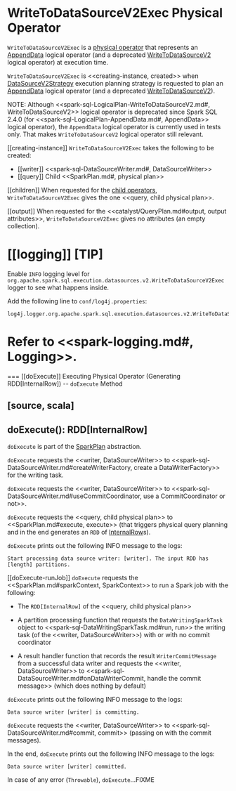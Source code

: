 # WriteToDataSourceV2Exec Physical Operator

`WriteToDataSourceV2Exec` is a [physical operator](SparkPlan.md) that represents an [AppendData](../logical-operators/AppendData.md) logical operator (and a deprecated [WriteToDataSourceV2](../logical-operators/WriteToDataSourceV2.md) logical operator) at execution time.

`WriteToDataSourceV2Exec` is <<creating-instance, created>> when [DataSourceV2Strategy](../execution-planning-strategies/DataSourceV2Strategy.md) execution planning strategy is requested to plan an [AppendData](../execution-planning-strategies/DataSourceV2Strategy.md#apply-AppendData) logical operator (and a deprecated [WriteToDataSourceV2](../execution-planning-strategies/DataSourceV2Strategy.md#apply-WriteToDataSourceV2)).

NOTE: Although <<spark-sql-LogicalPlan-WriteToDataSourceV2.md#, WriteToDataSourceV2>> logical operator is deprecated since Spark SQL 2.4.0 (for <<spark-sql-LogicalPlan-AppendData.md#, AppendData>> logical operator), the `AppendData` logical operator is currently used in tests only. That makes `WriteToDataSourceV2` logical operator still relevant.

[[creating-instance]]
`WriteToDataSourceV2Exec` takes the following to be created:

* [[writer]] <<spark-sql-DataSourceWriter.md#, DataSourceWriter>>
* [[query]] Child <<SparkPlan.md#, physical plan>>

[[children]]
When requested for the [child operators](../catalyst/TreeNode.md#children), `WriteToDataSourceV2Exec` gives the one <<query, child physical plan>>.

[[output]]
When requested for the <<catalyst/QueryPlan.md#output, output attributes>>, `WriteToDataSourceV2Exec` gives no attributes (an empty collection).

[[logging]]
[TIP]
====
Enable `INFO` logging level for `org.apache.spark.sql.execution.datasources.v2.WriteToDataSourceV2Exec` logger to see what happens inside.

Add the following line to `conf/log4j.properties`:

```
log4j.logger.org.apache.spark.sql.execution.datasources.v2.WriteToDataSourceV2Exec=INFO
```

Refer to <<spark-logging.md#, Logging>>.
====

=== [[doExecute]] Executing Physical Operator (Generating RDD[InternalRow]) -- `doExecute` Method

[source, scala]
----
doExecute(): RDD[InternalRow]
----

`doExecute` is part of the [SparkPlan](SparkPlan.md#doExecute) abstraction.

`doExecute` requests the <<writer, DataSourceWriter>> to <<spark-sql-DataSourceWriter.md#createWriterFactory, create a DataWriterFactory>> for the writing task.

`doExecute` requests the <<writer, DataSourceWriter>> to <<spark-sql-DataSourceWriter.md#useCommitCoordinator, use a CommitCoordinator or not>>.

`doExecute` requests the <<query, child physical plan>> to <<SparkPlan.md#execute, execute>> (that triggers physical query planning and in the end generates an `RDD` of [InternalRow](../InternalRow.md)s).

`doExecute` prints out the following INFO message to the logs:

```text
Start processing data source writer: [writer]. The input RDD has [length] partitions.
```

[[doExecute-runJob]]
`doExecute` requests the <<SparkPlan.md#sparkContext, SparkContext>> to run a Spark job with the following:

* The `RDD[InternalRow]` of the <<query, child physical plan>>

* A partition processing function that requests the `DataWritingSparkTask` object to <<spark-sql-DataWritingSparkTask.md#run, run>> the writing task (of the <<writer, DataSourceWriter>>) with or with no commit coordinator

* A result handler function that records the result `WriterCommitMessage` from a successful data writer and requests the <<writer, DataSourceWriter>> to <<spark-sql-DataSourceWriter.md#onDataWriterCommit, handle the commit message>> (which does nothing by default)

`doExecute` prints out the following INFO message to the logs:

```
Data source writer [writer] is committing.
```

`doExecute` requests the <<writer, DataSourceWriter>> to <<spark-sql-DataSourceWriter.md#commit, commit>> (passing on with the commit messages).

In the end, `doExecute` prints out the following INFO message to the logs:

```
Data source writer [writer] committed.
```

In case of any error (`Throwable`), `doExecute`...FIXME
